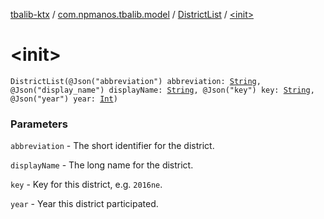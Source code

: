 [tbalib-ktx](../../index.md) / [com.npmanos.tbalib.model](../index.md) / [DistrictList](index.md) / [&lt;init&gt;](./-init-.md)

# &lt;init&gt;

`DistrictList(@Json("abbreviation") abbreviation: `[`String`](https://kotlinlang.org/api/latest/jvm/stdlib/kotlin/-string/index.html)`, @Json("display_name") displayName: `[`String`](https://kotlinlang.org/api/latest/jvm/stdlib/kotlin/-string/index.html)`, @Json("key") key: `[`String`](https://kotlinlang.org/api/latest/jvm/stdlib/kotlin/-string/index.html)`, @Json("year") year: `[`Int`](https://kotlinlang.org/api/latest/jvm/stdlib/kotlin/-int/index.html)`)`

### Parameters

`abbreviation` - The short identifier for the district.

`displayName` - The long name for the district.

`key` - Key for this district, e.g. `2016ne`.

`year` - Year this district participated.